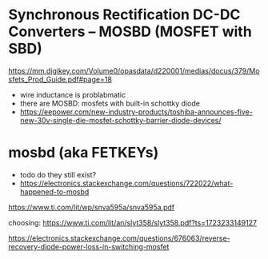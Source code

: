 
# Synchronous Rectification DC-DC Converters – MOSBD (MOSFET with SBD)

https://mm.digikey.com/Volume0/opasdata/d220001/medias/docus/379/Mosfets_Prod_Guide.pdf#page=18

- wire inductance is problabmatic
- there are MOSBD: mosfets with built-in schottky diode
- https://eepower.com/new-industry-products/toshiba-announces-five-new-30v-single-die-mosfet-schottky-barrier-diode-devices/


# mosbd (aka FETKEYs)
- todo do they still exist?
- https://electronics.stackexchange.com/questions/722022/what-happened-to-mosbd


https://www.ti.com/lit/wp/snva595a/snva595a.pdf


choosing:
https://www.ti.com/lit/an/slyt358/slyt358.pdf?ts=1723233149127


https://electronics.stackexchange.com/questions/676063/reverse-recovery-diode-power-loss-in-switching-mosfet
